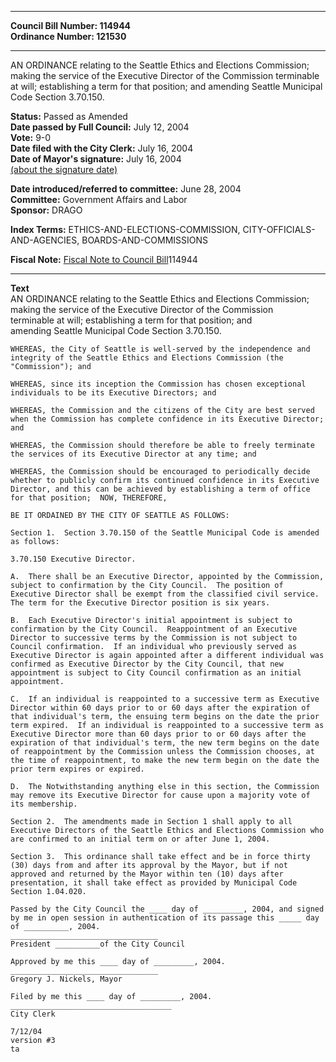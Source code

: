 * * * * *  
  
**Council Bill Number: [](#h0)[](#h2)114944**   
**Ordinance Number: 121530**  
  
* * * * *  
  
AN ORDINANCE relating to the Seattle Ethics and Elections Commission; making the service of the Executive Director of the Commission terminable at will; establishing a term for that position; and amending Seattle Municipal Code Section 3.70.150.  
  
**Status:** Passed as Amended   
**Date passed by Full Council:** July 12, 2004   
**Vote:** 9-0   
**Date filed with the City Clerk:** July 16, 2004   
**Date of Mayor's signature:** July 16, 2004   
[(about the signature date)](/~public/approvaldate.htm)   
  
  
**Date introduced/referred to committee:** June 28, 2004   
**Committee:** Government Affairs and Labor   
**Sponsor:** DRAGO   
  
**Index Terms:** ETHICS-AND-ELECTIONS-COMMISSION, CITY-OFFICIALS-AND-AGENCIES, BOARDS-AND-COMMISSIONS  
  
**Fiscal Note:** [Fiscal Note to Council Bill](http://clerk.seattle.gov/~public/fnote/114944.htm)[](#h1)[](#h3)114944  
  
* * * * *  
  
**Text**  
    AN ORDINANCE relating to the Seattle Ethics and Elections Commission;  
    making the service of the Executive Director of the Commission  
    terminable at will; establishing a term for that position; and  
    amending Seattle Municipal Code Section 3.70.150.  
  
    WHEREAS, the City of Seattle is well-served by the independence and  
    integrity of the Seattle Ethics and Elections Commission (the  
    "Commission"); and  
  
    WHEREAS, since its inception the Commission has chosen exceptional  
    individuals to be its Executive Directors; and  
  
    WHEREAS, the Commission and the citizens of the City are best served  
    when the Commission has complete confidence in its Executive Director;  
    and  
  
    WHEREAS, the Commission should therefore be able to freely terminate  
    the services of its Executive Director at any time; and  
  
    WHEREAS, the Commission should be encouraged to periodically decide  
    whether to publicly confirm its continued confidence in its Executive  
    Director, and this can be achieved by establishing a term of office  
    for that position;  NOW, THEREFORE,  
  
    BE IT ORDAINED BY THE CITY OF SEATTLE AS FOLLOWS:  
  
    Section 1.  Section 3.70.150 of the Seattle Municipal Code is amended  
    as follows:  
  
    3.70.150 Executive Director.  
  
    A.  There shall be an Executive Director, appointed by the Commission,  
    subject to confirmation by the City Council.  The position of  
    Executive Director shall be exempt from the classified civil service.  
    The term for the Executive Director position is six years.  
  
    B.  Each Executive Director's initial appointment is subject to  
    confirmation by the City Council.  Reappointment of an Executive  
    Director to successive terms by the Commission is not subject to  
    Council confirmation.  If an individual who previously served as  
    Executive Director is again appointed after a different individual was  
    confirmed as Executive Director by the City Council, that new  
    appointment is subject to City Council confirmation as an initial  
    appointment.  
  
    C.  If an individual is reappointed to a successive term as Executive  
    Director within 60 days prior to or 60 days after the expiration of  
    that individual's term, the ensuing term begins on the date the prior  
    term expired.  If an individual is reappointed to a successive term as  
    Executive Director more than 60 days prior to or 60 days after the  
    expiration of that individual's term, the new term begins on the date  
    of reappointment by the Commission unless the Commission chooses, at  
    the time of reappointment, to make the new term begin on the date the  
    prior term expires or expired.  
  
    D.  The Notwithstanding anything else in this section, the Commission  
    may remove its Executive Director for cause upon a majority vote of  
    its membership.  
  
    Section 2.  The amendments made in Section 1 shall apply to all  
    Executive Directors of the Seattle Ethics and Elections Commission who  
    are confirmed to an initial term on or after June 1, 2004.  
  
    Section 3.  This ordinance shall take effect and be in force thirty  
    (30) days from and after its approval by the Mayor, but if not  
    approved and returned by the Mayor within ten (10) days after  
    presentation, it shall take effect as provided by Municipal Code  
    Section 1.04.020.  
  
    Passed by the City Council the ____ day of _________, 2004, and signed  
    by me in open session in authentication of its passage this _____ day  
    of __________, 2004.  
    _________________________________  
    President __________of the City Council  
  
    Approved by me this ____ day of _________, 2004.  
    _________________________________  
    Gregory J. Nickels, Mayor  
  
    Filed by me this ____ day of _________, 2004.  
    ____________________________________  
    City Clerk  
  
    7/12/04  
    version #3  
    ta  
